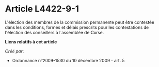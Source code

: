 # Article L4422-9-1

L'élection des membres de la commission permanente peut être contestée dans les conditions, formes et délais prescrits pour
les contestations de l'élection des conseillers à l'assemblée de Corse.

**Liens relatifs à cet article**

_Créé par_:

  - Ordonnance n°2009-1530 du 10 décembre 2009 - art. 5
